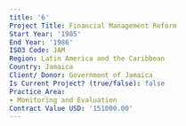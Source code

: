 ```yaml
---
title: '6'
Project Title: Financial Management Reform
Start Year: '1985'
End Year: '1986'
ISO3 Code: JAM
Region: Latin America and the Caribbean
Country: Jamaica
Client/ Donor: Government of Jamaica
Is Current Project? (true/false): false
Practice Area:
- Monitoring and Evaluation
Contract Value USD: '151000.00'
---
```


